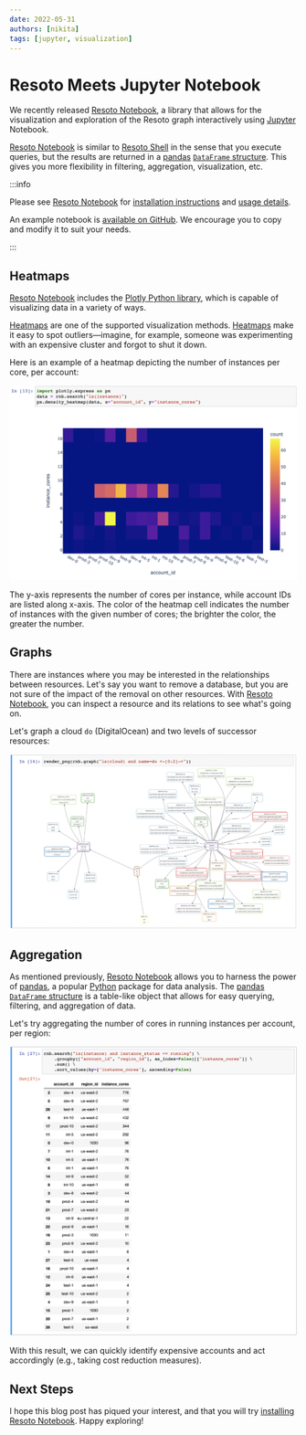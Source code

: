 ```yaml
---
date: 2022-05-31
authors: [nikita]
tags: [jupyter, visualization]
---
```


# Resoto Meets Jupyter Notebook

We recently released [Resoto Notebook](/docs/reference/notebook), a library that allows for the visualization and exploration of the Resoto graph interactively using [Jupyter](https://jupyter.org) Notebook.

[Resoto Notebook](/docs/reference/notebook) is similar to [Resoto Shell](/docs/concepts/components/shell) in the sense that you execute queries, but the results are returned in a [pandas](https://pandas.pydata.org) [`DataFrame` structure](https://pandas.pydata.org/pandas-docs/stable/reference/api/pandas.DataFrame.html). This gives you more flexibility in filtering, aggregation, visualization, etc.

<!--truncate-->

:::info

Please see [Resoto Notebook](/docs/reference/notebook) for [installation instructions](/docs/reference/notebook#installation) and [usage details](/docs/reference/notebook#usage).

An example notebook is [available on GitHub](https://github.com/someengineering/resotonotebook/blob/main/examples/example.ipynb). We encourage you to copy and modify it to suit your needs.

:::

## Heatmaps

[Resoto Notebook](/docs/reference/notebook) includes the [Plotly Python library](https://plotly.com/python), which is capable of visualizing data in a variety of ways.

[Heatmaps](https://plotly.com/python/2D-Histogram) are one of the supported visualization methods. [Heatmaps](https://plotly.com/python/2D-Histogram) make it easy to spot outliers—imagine, for example, someone was experimenting with an expensive cluster and forgot to shut it down.

Here is an example of a heatmap depicting the number of instances per core, per account:

![Heatmap](./img/plotly_heatmap.png)

The y-axis represents the number of cores per instance, while account IDs are listed along x-axis. The color of the heatmap cell indicates the number of instances with the given number of cores; the brighter the color, the greater the number.

## Graphs

There are instances where you may be interested in the relationships between resources. Let's say you want to remove a database, but you are not sure of the impact of the removal on other resources. With [Resoto Notebook](/docs/reference/notebook), you can inspect a resource and its relations to see what's going on.

Let's graph a cloud `do` (DigitalOcean) and two levels of successor resources:

![Heatmap](./img/render_cloud_do.png)

## Aggregation

As mentioned previously, [Resoto Notebook](/docs/reference/notebook) allows you to harness the power of [pandas](https://pandas.pydata.org), a popular [Python](https://python.org) package for data analysis. The [pandas](https://pandas.pydata.org) [`DataFrame` structure](https://pandas.pydata.org/pandas-docs/stable/reference/api/pandas.DataFrame.html) is a table-like object that allows for easy querying, filtering, and aggregation of data.

Let's try aggregating the number of cores in running instances per account, per region:

![Aggregation](./img/aggregation-2.png)

With this result, we can quickly identify expensive accounts and act accordingly (e.g., taking cost reduction measures).

## Next Steps

I hope this blog post has piqued your interest, and that you will try [installing Resoto Notebook](/docs/reference/notebook#installation). Happy exploring!
